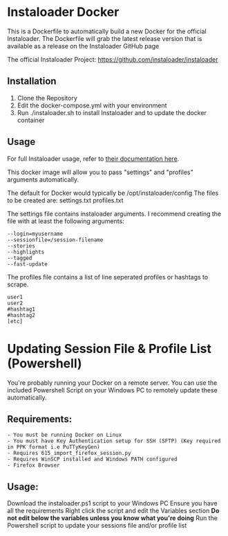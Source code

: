# Instaloader Docker

This is a Dockerfile to automatically build a new Docker for the official Instaloader. 
The Dockerfile will grab the latest release version that is available as a release on the Instaloader GitHub page

The official Instaloader Project: https://github.com/instaloader/instaloader

## Installation
1. Clone the Repository
2. Edit the docker-compose.yml with your environment
3. Run ./instaloader.sh to install Instaloader and to update the docker container

## Usage

For full Instaloader usage, refer to [their documentation here](https://instaloader.github.io/index.html).

This docker image will allow you to pass "settings" and "profiles" arguments automatically. 

The default for Docker would typically be /opt/instaloader/config
The files to be created are:
    settings.txt
    profiles.txt

The settings file contains instaloader arguments. 
I recommend creating the file with at least the following arguments:

```
--login=myusername 
--sessionfile=/session-filename 
--stories
--highlights
--tagged
--fast-update
```

The profiles file contains a list of line seperated profiles or hashtags to scrape. 

```
user1
user2
#hashtag1
#hashtag2
[etc]
```

# Updating Session File & Profile List (Powershell)

You're probably running your Docker on a remote server. 
You can use the included Powershell Script on your Windows PC to remotely update these automatically. 

## Requirements:
    - You must be running Docker on Linux
    - You must have Key Authentication setup for SSH (SFTP) (Key required in PPK format i.e PuTTyKeyGen)
    - Requires 615_import_firefox_session.py
    - Requires WinSCP installed and Windows PATH configured
    - Firefox Browser

## Usage:

Download the instaloader.ps1 script to your Windows PC
Ensure you have all the requirements
Right click the script and edit the Variables section
**Do not edit below the variables unless you know what you're doing** 
Run the Powershell script to update your sessions file and/or profile list
